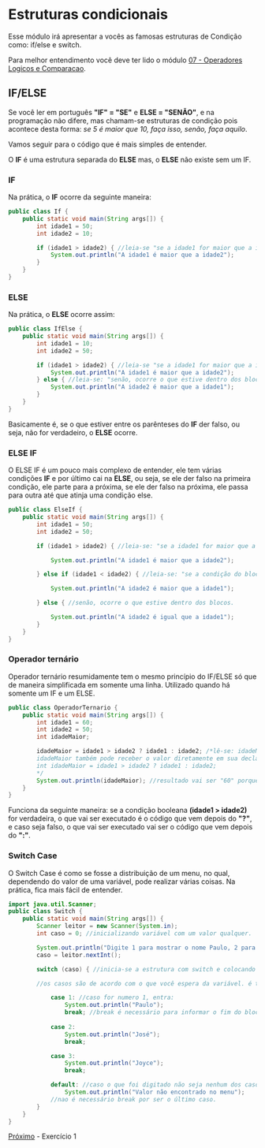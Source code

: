 <h1>Estruturas condicionais</h1>
Esse módulo irá apresentar a vocês as famosas estruturas de Condição como: if/else e switch.

Para melhor entendimento você deve ter lido o módulo <a href="https://github.com/paulorievrs/java4noobs/blob/master/3%20-%20B%C3%A1sico/07-OperadoresLogicos-e-Comparacao.md">07 - Operadores Logicos e Comparacao</a>.

<h2>IF/ELSE</h2>

Se você ler em português **"IF" = "SE"** e **ELSE = "SENÃO"**, e na programação não difere, mas chamam-se estruturas de condição pois acontece desta forma: *se 5 é maior que 10, faça isso, senão, faça aquilo*.

Vamos seguir para o código que é mais simples de entender.

O **IF** é uma estrutura separada do **ELSE** mas, o **ELSE** não existe sem um IF.

<h3>IF</h3>

Na prática, o **IF** ocorre da seguinte maneira:

```java
public class If {
    public static void main(String args[]) {
        int idade1 = 50;
        int idade2 = 10;

        if (idade1 > idade2) { //leia-se "se a idade1 for maior que a idade2, ocorre o que estiver entre os blocos de chaves".
            System.out.println("A idade1 é maior que a idade2");
        }
    }
}
```

<h3>ELSE</h3>

Na prática, o **ELSE** ocorre assim:

```java
public class IfElse {
    public static void main(String args[]) {
        int idade1 = 10;
        int idade2 = 50;

        if (idade1 > idade2) { //leia-se "se a idade1 for maior que a idade2, ocorre o que estiver entre os blocos de chaves".
            System.out.println("A idade1 é maior que a idade2");
        } else { //leia-se: "senão, ocorre o que estive dentro dos blocos".
            System.out.println("A idade2 é maior que a idade1");
        }
    }
}
```
Basicamente é, se o que estiver entre os parênteses do **IF** der falso, ou seja, não for verdadeiro, o **ELSE** ocorre.


<h3>ELSE IF</h3>

O ELSE IF é um pouco mais complexo de entender, ele tem várias condições **IF** e por último cai na **ELSE**, ou seja, se ele der falso na primeira condição, ele parte para a próxima, se ele der falso na próxima, ele passa para outra até que atinja uma condição else.


```java
public class ElseIf {
    public static void main(String args[]) {
        int idade1 = 50;
        int idade2 = 50;

        if (idade1 > idade2) { //leia-se: "se a idade1 for maior que a idade2, ocorre o que estiver entre os blocos de chaves".

            System.out.println("A idade1 é maior que a idade2");

        } else if (idade1 < idade2) { //leia-se: "se a condição do bloco anterior não foi satisfeita, E se a idade1 for menor que idade2, ocorre o que tiver dentro das chaves".

            System.out.println("A idade2 é maior que a idade1");

        } else { //senão, ocorre o que estive dentro dos blocos.

            System.out.println("A idade2 é igual que a idade1");
        }
    }
}
```

<h3>Operador ternário</h3>
Operador ternário resumidamente tem o mesmo princípio do IF/ELSE só que de maneira simplificada em somente uma linha. Utilizado quando há somente um IF e um ELSE.

```java
public class OperadorTernario {
    public static void main(String args[]) {
        int idade1 = 60;
        int idade2 = 50;
        int idadeMaior;

        idadeMaior = idade1 > idade2 ? idade1 : idade2; /*lê-se: idadeMaior vai receber o valor de idade1 se a condição for verdadeira, caso contrário idadeMaior vai receber o valor de idade2
        idadeMaior também pode receber o valor diretamente em sua declaração, exemplo:
        int idadeMaior = idade1 > idade2 ? idade1 : idade2;
        */
        System.out.println(idadeMaior); //resultado vai ser "60" porque idade1(60) é maior que idade2(50).
    }
}
```
Funciona da seguinte maneira: se a condição booleana <strong>(idade1 > idade2)</strong> for verdadeira, o que vai ser executado é o código que vem depois do <strong>"?"</strong>, e caso seja falso, o que vai ser executado vai ser o código que vem depois do <strong>":"</strong>.

<h3>Switch Case</h3>
O Switch Case é como se fosse a distribuição de um menu, no qual, dependendo do valor de uma variável, pode realizar várias coisas. Na prática, fica mais fácil de entender.

```java
import java.util.Scanner;
public class Switch {
    public static void main(String args[]) {
        Scanner leitor = new Scanner(System.in);
        int caso = 0; //inicializando variável com um valor qualquer.

        System.out.println("Digite 1 para mostrar o nome Paulo, 2 para mostrar o nome José, e 3 para mostrar o nome Joyce");
        caso = leitor.nextInt();

        switch (caso) { //inicia-se a estrutura com switch e colocando a variável que quer olhar na frente.

        //os casos são de acordo com o que você espera da variável. é testado cada caso verificando se é compativel com o que foi digitado.

            case 1: //caso for numero 1, entra:
                System.out.println("Paulo");
                break; //break é necessário para informar o fim do bloco do caso.
            
            case 2:
                System.out.println("José");
                break;

            case 3: 
                System.out.println("Joyce");
                break;

            default: //caso o que foi digitado não seja nenhum dos casos que definiu o default é acionado. Ele não é necessário.
                System.out.println("Valor não encontrado no menu");
            //nao é necessário break por ser o último caso.
        }
    }
}

```

[Próximo](./09-Exercicio1.md) - Exercício 1